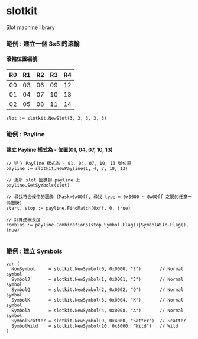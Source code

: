 # slotkit
Slot machine library

### 範例 : 建立一個 3x5 的滾輪
#### 滾輪位置編號<BR>
| R0 | R1 | R2 | R3 | R4 |
|----|----|----|----|----|
| 00 | 03 | 06 | 09 | 12 |
| 01 | 04 | 07 | 10 | 13 |
| 02 | 05 | 08 | 11 | 14 |

```
slot := slotkit.NewSlot(3, 3, 3, 3, 3)
```



### 範例 : Payline
#### 建立 Payline 樣式為 - 位置(01, 04, 07, 10, 13)

```
// 建立 Payline 樣式為 - 01, 04, 07, 10, 13 號位置
payline := slotkit.NewPayline(1, 4, 7, 10, 13)

// 更新 slot 圖騰到 payline 上
payline.SetSymbols(slot)

// 尋找符合條件的圖騰 (Mask=0x00ff, 尋找 type = 0x0000 ~ 0x00ff 之間的任意一個圖騰)
start, stop := payline.FindMatch(0xff, 0, true)

// 計算連線長度
combins := payline.Combinations(stop.Symbol.Flag()|SymbolWild.Flag(), true)


```

### 範例 : 建立 Symbols <BR>
```
var (
  NonSymbol     = slotkit.NewSymbol(0, 0x0000, "?")       // Normal symbol
  SymbolJ       = slotkit.NewSymbol(1, 0x0001, "J")       // Normal symbol
  SymbolQ       = slotkit.NewSymbol(2, 0x0002, "Q")       // Normal symbol
  SymbolK       = slotkit.NewSymbol(3, 0x0004, "K")       // Normal symbol
  SymbolA       = slotkit.NewSymbol(4, 0x0008, "A")       // Normal symbol
  SymbolScatter = slotkit.NewSymbol(9, 0x4000, "Satter")  // Scatter
  SymbolWild    = slotkit.NewSymbol(10, 0x8000, "Wild")   // Wild
)
```
